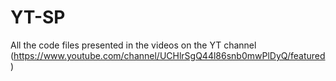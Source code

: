 # YT-SP
All the code files presented in the videos on the YT channel (https://www.youtube.com/channel/UCHlrSgQ44l86snb0mwPlDyQ/featured)
